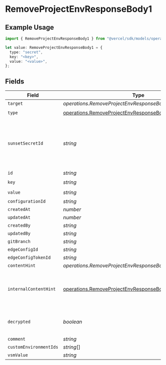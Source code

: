 # RemoveProjectEnvResponseBody1

## Example Usage

```typescript
import { RemoveProjectEnvResponseBody1 } from "@vercel/sdk/models/operations/removeprojectenv.js";

let value: RemoveProjectEnvResponseBody1 = {
  type: "secret",
  key: "<key>",
  value: "<value>",
};
```

## Fields

| Field                                                                                                                                    | Type                                                                                                                                     | Required                                                                                                                                 | Description                                                                                                                              |
| ---------------------------------------------------------------------------------------------------------------------------------------- | ---------------------------------------------------------------------------------------------------------------------------------------- | ---------------------------------------------------------------------------------------------------------------------------------------- | ---------------------------------------------------------------------------------------------------------------------------------------- |
| `target`                                                                                                                                 | *operations.RemoveProjectEnvResponseBodyTarget*                                                                                          | :heavy_minus_sign:                                                                                                                       | N/A                                                                                                                                      |
| `type`                                                                                                                                   | [operations.RemoveProjectEnvResponseBodyType](../../models/operations/removeprojectenvresponsebodytype.md)                               | :heavy_check_mark:                                                                                                                       | N/A                                                                                                                                      |
| `sunsetSecretId`                                                                                                                         | *string*                                                                                                                                 | :heavy_minus_sign:                                                                                                                       | This is used to identiy variables that have been migrated from type secret to sensitive.                                                 |
| `id`                                                                                                                                     | *string*                                                                                                                                 | :heavy_minus_sign:                                                                                                                       | N/A                                                                                                                                      |
| `key`                                                                                                                                    | *string*                                                                                                                                 | :heavy_check_mark:                                                                                                                       | N/A                                                                                                                                      |
| `value`                                                                                                                                  | *string*                                                                                                                                 | :heavy_check_mark:                                                                                                                       | N/A                                                                                                                                      |
| `configurationId`                                                                                                                        | *string*                                                                                                                                 | :heavy_minus_sign:                                                                                                                       | N/A                                                                                                                                      |
| `createdAt`                                                                                                                              | *number*                                                                                                                                 | :heavy_minus_sign:                                                                                                                       | N/A                                                                                                                                      |
| `updatedAt`                                                                                                                              | *number*                                                                                                                                 | :heavy_minus_sign:                                                                                                                       | N/A                                                                                                                                      |
| `createdBy`                                                                                                                              | *string*                                                                                                                                 | :heavy_minus_sign:                                                                                                                       | N/A                                                                                                                                      |
| `updatedBy`                                                                                                                              | *string*                                                                                                                                 | :heavy_minus_sign:                                                                                                                       | N/A                                                                                                                                      |
| `gitBranch`                                                                                                                              | *string*                                                                                                                                 | :heavy_minus_sign:                                                                                                                       | N/A                                                                                                                                      |
| `edgeConfigId`                                                                                                                           | *string*                                                                                                                                 | :heavy_minus_sign:                                                                                                                       | N/A                                                                                                                                      |
| `edgeConfigTokenId`                                                                                                                      | *string*                                                                                                                                 | :heavy_minus_sign:                                                                                                                       | N/A                                                                                                                                      |
| `contentHint`                                                                                                                            | *operations.RemoveProjectEnvResponseBodyContentHint*                                                                                     | :heavy_minus_sign:                                                                                                                       | N/A                                                                                                                                      |
| `internalContentHint`                                                                                                                    | [operations.RemoveProjectEnvResponseBodyInternalContentHint](../../models/operations/removeprojectenvresponsebodyinternalcontenthint.md) | :heavy_minus_sign:                                                                                                                       | Similar to `contentHints`, but should not be exposed to the user.                                                                        |
| `decrypted`                                                                                                                              | *boolean*                                                                                                                                | :heavy_minus_sign:                                                                                                                       | Whether `value` and `vsmValue` are decrypted.                                                                                            |
| `comment`                                                                                                                                | *string*                                                                                                                                 | :heavy_minus_sign:                                                                                                                       | N/A                                                                                                                                      |
| `customEnvironmentIds`                                                                                                                   | *string*[]                                                                                                                               | :heavy_minus_sign:                                                                                                                       | N/A                                                                                                                                      |
| `vsmValue`                                                                                                                               | *string*                                                                                                                                 | :heavy_minus_sign:                                                                                                                       | N/A                                                                                                                                      |